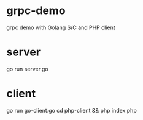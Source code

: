 # grpc-demo
grpc demo with Golang S/C and PHP client

# server
go run server.go

# client
go run go-client.go
cd php-client && php index.php

